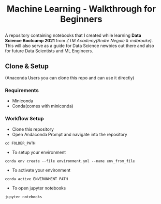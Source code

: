 # <p align=center>Machine Learning - Walkthrough for Beginners</p>

A repository containing notebooks that I created while learning **Data Science Bootcamp 2021** from _ZTM Academy(Andre Negoie & mdbrouke)_. This will also serve as a guide for Data Science newbies out there and also for future Data Scientists and ML Engineers.
## Clone & Setup

(Anaconda Users you can clone this repo and can use it directly)

### Requirements

- Miniconda
- Conda(comes with miniconda)

### Workflow Setup

- Clone this repository
- Open Andaconda Prompt and navigate into the repository

```
cd FOLDER_PATH
```

- To setup your environment

```
conda env create --file environment.yml --name env_from_file
```

- To activate your environment

```
conda active ENVIRONMENT_PATH
```

- To open jupyter notebooks

```
jupyter notebooks
```
